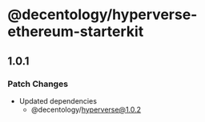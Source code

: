# @decentology/hyperverse-ethereum-starterkit

## 1.0.1
### Patch Changes

- Updated dependencies
  - @decentology/hyperverse@1.0.2
